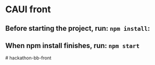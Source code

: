 # CAUI front

## Before starting the project, run: `npm install`:

## When npm install finishes, run: `npm start`

#   h a c k a t h o n - b b - f r o n t  
 